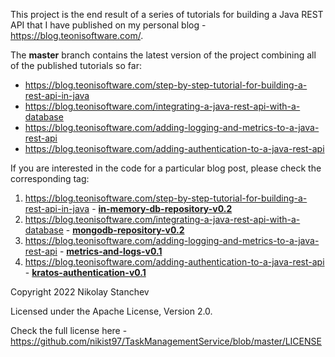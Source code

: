 This project is the end result of a series of tutorials for building a Java REST API that I have published on my personal blog - https://blog.teonisoftware.com/.

The **master** branch contains the latest version of the project combining all of the published tutorials so far:
* https://blog.teonisoftware.com/step-by-step-tutorial-for-building-a-rest-api-in-java
* https://blog.teonisoftware.com/integrating-a-java-rest-api-with-a-database
* https://blog.teonisoftware.com/adding-logging-and-metrics-to-a-java-rest-api
* https://blog.teonisoftware.com/adding-authentication-to-a-java-rest-api

If you are interested in the code for a particular blog post, please check the corresponding tag:
1. https://blog.teonisoftware.com/step-by-step-tutorial-for-building-a-rest-api-in-java - [**in-memory-db-repository-v0.2**](https://github.com/nikist97/TaskManagementService/tree/in-memory-db-repository-v0.2)
2. https://blog.teonisoftware.com/integrating-a-java-rest-api-with-a-database - [**mongodb-repository-v0.2**](https://github.com/nikist97/TaskManagementService/tree/mongodb-repository-v0.2)
3. https://blog.teonisoftware.com/adding-logging-and-metrics-to-a-java-rest-api - [**metrics-and-logs-v0.1**](https://github.com/nikist97/TaskManagementService/tree/metrics-and-logs-v0.1)
4. https://blog.teonisoftware.com/adding-authentication-to-a-java-rest-api - [**kratos-authentication-v0.1**](https://github.com/nikist97/TaskManagementService/tree/kratos-authentication-v0.1)

Copyright 2022 Nikolay Stanchev

Licensed under the Apache License, Version 2.0.

Check the full license here - https://github.com/nikist97/TaskManagementService/blob/master/LICENSE